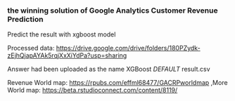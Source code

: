 ### the winning solution of Google Analytics Customer Revenue Prediction




Predict the result with xgboost model



Processed data: https://drive.google.com/drive/folders/180PZydk-zEjhQjapAYAk5rqjXxXiYdPa?usp=sharing

Answer had been uploaded as the name XGBoost _DEFAULT_ result.csv

Revenue World map: https://rpubs.com/effml68477/GACRPworldmap 
,More World map: https://beta.rstudioconnect.com/content/8119/

